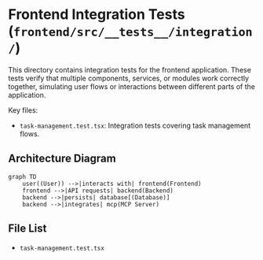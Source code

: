 # Frontend Integration Tests (`frontend/src/__tests__/integration/`)

This directory contains integration tests for the frontend application. These tests verify that multiple components, services, or modules work correctly together, simulating user flows or interactions between different parts of the application.

Key files:

*   `task-management.test.tsx`: Integration tests covering task management flows.

## Architecture Diagram
```mermaid
graph TD
    user((User)) -->|interacts with| frontend(Frontend)
    frontend -->|API requests| backend(Backend)
    backend -->|persists| database[(Database)]
    backend -->|integrates| mcp(MCP Server)
```

<!-- File List Start -->
## File List

- `task-management.test.tsx`

<!-- File List End -->

